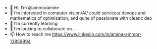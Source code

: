 - 👋 Hi, I’m @ammoramine
- 👀 I’m interested in computer vision/AI/ could services/ devops and mathematics of optimization, and quite of passionate with cleanc deo
- 🌱 I’m currently learning 
- 💞️ I’m looking to collaborate on ...
- 📫 How to reach me https://www.linkedin.com/in/amine-ammor-13859994

<!---
ammoramine/ammoramine is a ✨ special ✨ repository because its `README.md` (this file) appears on your GitHub profile.
You can click the Preview link to take a look at your changes.
--->
